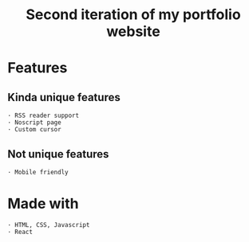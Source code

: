 <center><h1>Second iteration of my portfolio website</h1></center>

# Features

## Kinda unique features
    · RSS reader support
    · Noscript page
    · Custom cursor

## Not unique features
    · Mobile friendly

# Made with

    · HTML, CSS, Javascript
    · React

#